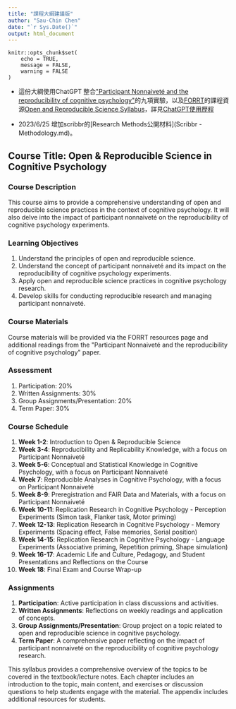 ```yaml
---
title: "課程大綱建議版"
author: "Sau-Chin Chen"
date: "`r Sys.Date()`"
output: html_document
---
```


```{r setup, include=FALSE}
knitr::opts_chunk$set(
	echo = TRUE,
	message = FALSE,
	warning = FALSE
)
```

- 這份大綱使用ChatGPT 整合["Participant Nonnaiveté and the reproducibility of cognitive psychology"](https://link.springer.com/article/10.3758/s13423-017-1348-y)的九項實驗，以及[FORRT](https://forrt.org/syllabus/)的課程資源[Open and Reproducible Science Syllabus](https://docs.google.com/document/d/1pfFro5MbwBHzzXTeM_lE1gjFuq7AnnKWSDWkVwOBAtE/edit#heading=h.gotcuc4rw1lw)，詳見[ChatGPT使用歷程](https://chat.openai.com/share/fc28639c-8646-4d3d-8f80-9d370373282c)

- 2023/6/25 增加scribbr的[Research Methods公開材料](Scribbr - Methodology.md)。

## Course Title: Open & Reproducible Science in Cognitive Psychology

### Course Description
This course aims to provide a comprehensive understanding of open and reproducible science practices in the context of cognitive psychology. It will also delve into the impact of participant nonnaiveté on the reproducibility of cognitive psychology experiments.

### Learning Objectives

1. Understand the principles of open and reproducible science.
2. Understand the concept of participant nonnaiveté and its impact on the reproducibility of cognitive psychology experiments.
3. Apply open and reproducible science practices in cognitive psychology research.
4. Develop skills for conducting reproducible research and managing participant nonnaiveté.

### Course Materials

Course materials will be provided via the FORRT resources page and additional readings from the "Participant Nonnaiveté and the reproducibility of cognitive psychology" paper.

### Assessment

1. Participation: 20%
2. Written Assignments: 30%
3. Group Assignments/Presentation: 20%
4. Term Paper: 30%

### Course Schedule

1. **Week 1-2**: Introduction to Open & Reproducible Science
2. **Week 3-4**: Reproducibility and Replicability Knowledge, with a focus on Participant Nonnaiveté
3. **Week 5-6**: Conceptual and Statistical Knowledge in Cognitive Psychology, with a focus on Participant Nonnaiveté
4. **Week 7**: Reproducible Analyses in Cognitive Psychology, with a focus on Participant Nonnaiveté
5. **Week 8-9**: Preregistration and FAIR Data and Materials, with a focus on Participant Nonnaiveté
6. **Week 10-11**: Replication Research in Cognitive Psychology - Perception Experiments (Simon task, Flanker task, Motor priming)
7. **Week 12-13**: Replication Research in Cognitive Psychology - Memory Experiments (Spacing effect, False memories, Serial position)
8. **Week 14-15**: Replication Research in Cognitive Psychology - Language Experiments (Associative priming, Repetition priming, Shape simulation)
9. **Week 16-17**: Academic Life and Culture, Pedagogy, and Student Presentations and Reflections on the Course
10. **Week 18**: Final Exam and Course Wrap-up

### Assignments

1. **Participation**: Active participation in class discussions and activities.
2. **Written Assignments**: Reflections on weekly readings and application of concepts.
3. **Group Assignments/Presentation**: Group project on a topic related to open and reproducible science in cognitive psychology.
4. **Term Paper**: A comprehensive paper reflecting on the impact of participant nonnaiveté on the reproducibility of cognitive psychology research.

This syllabus provides a comprehensive overview of the topics to be covered in the textbook/lecture notes. Each chapter includes an introduction to the topic, main content, and exercises or discussion questions to help students engage with the material. The appendix includes additional resources for students.